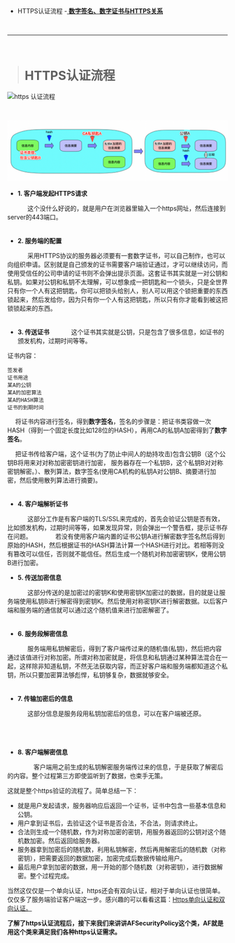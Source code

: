 

- HTTPS认证流程
-[ **数字签名、数字证书与HTTPS关系**](https://www.zhihu.com/question/52493697)


<br/>

***
<br/>


># HTTPS认证流程

![https 认证流程](https://upload-images.jianshu.io/upload_images/2959789-6e492103d356ac3c.jpg?imageMogr2/auto-orient/strip%7CimageView2/2/w/1240)


<br/>

![<br/>](https://raw.githubusercontent.com/harleyGit/StudyNotes/master/Pictures/z54.png)

- **1\. 客户端发起HTTPS请求**

　　&emsp; 这个没什么好说的，就是用户在浏览器里输入一个https网址，然后连接到server的443端口。
　　
　　<br/>
　　
- **2\. 服务端的配置**

　　&emsp; 采用HTTPS协议的服务器必须要有一套数字证书，可以自己制作，也可以向组织申请。区别就是自己颁发的证书需要客户端验证通过，才可以继续访问，而使用受信任的公司申请的证书则不会弹出提示页面。这套证书其实就是一对公钥和私钥。如果对公钥和私钥不太理解，可以想象成一把钥匙和一个锁头，只是全世界只有你一个人有这把钥匙，你可以把锁头给别人，别人可以用这个锁把重要的东西锁起来，然后发给你，因为只有你一个人有这把钥匙，所以只有你才能看到被这把锁锁起来的东西。
　　
　　<br/>
　　
- **3\. 传送证书**
　　&emsp; 这个证书其实就是公钥，只是包含了很多信息，如证书的颁发机构，过期时间等等。

证书内容：
　　
```
签发者
证书用途
某A的公钥
某A的加密算法
某A的HASH算法
证书的到期时间

```

&emsp; 将证书内容进行签名，得到**数字签名**，签名的步骤是：把证书类容做一次HASH（得到一个固定长度比如128位的HASH），再用CA的私钥A加密得到了**数字签名**。

&emsp; 把证书传给客户端，这个证书(为了防止中间人的劫持攻击)包含公钥B（这个公钥B将用来对对称加密密钥进行加密， 服务器存在一个私钥B，这个私钥B对对称密钥解密。）、散列算法，数字签名(使用CA机构的私钥A对公钥B、摘要进行加密，然后使用散列算法进行摘要)。
　　
　　
<br/>
　　
- **4\. 客户端解析证书**

　　&emsp; 这部分工作是有客户端的TLS/SSL来完成的，首先会验证公钥是否有效，比如颁发机构，过期时间等等，如果发现异常，则会弹出一个警告框，提示证书存在问题。
　　
	 &emsp; 若没有使用客户端内置的证书公钥A进行解密数字签名然后得到原始的HASH，然后根据证书的HASH算法计算一个HASH进行对比。若相等则没有篡改可以信任，否则就不能信任。然后生成一个随机对称加密密钥K，使用公钥B进行加密。
　　
　　　
　　<br/>
- **5\. 传送加密信息**

　　&emsp; 这部分传送的是加密过的密钥K和使用密钥K加密过的数据，目的就是让服务端使用私钥B进行解密得到密钥K。然后使用对称密钥K进行解密数据。以后客户端和服务端的通信就可以通过这个随机值来进行加密解密了。
　
　　<br/>
　　
- **6\. 服务段解密信息**

　　&emsp; 服务端用私钥解密后，得到了客户端传过来的随机值(私钥)，然后把内容通过该值进行对称加密。所谓对称加密就是，将信息和私钥通过某种算法混合在一起，这样除非知道私钥，不然无法获取内容，而正好客户端和服务端都知道这个私钥，所以只要加密算法够彪悍，私钥够复杂，数据就够安全。
　
　　<br/>
　　
- **7\. 传输加密后的信息**

　　&emsp; 这部分信息是服务段用私钥加密后的信息，可以在客户端被还原。

　　<br/>
　　
- **8\. 客户端解密信息**

　　　&emsp; 客户端用之前生成的私钥解密服务端传过来的信息，于是获取了解密后的内容。整个过程第三方即使监听到了数据，也束手无策。

这就是整个https验证的流程了。简单总结一下：

* 就是用户发起请求，服务器响应后返回一个证书，证书中包含一些基本信息和公钥。
*   用户拿到证书后，去验证这个证书是否合法，不合法，则请求终止。
*   合法则生成一个随机数，作为对称加密的密钥，用服务器返回的公钥对这个随机数加密。然后返回给服务器。
*   服务器拿到加密后的随机数，利用私钥解密，然后再用解密后的随机数（对称密钥），把需要返回的数据加密，加密完成后数据传输给用户。
*   最后用户拿到加密的数据，用一开始的那个随机数（对称密钥），进行数据解密。整个过程完成。

当然这仅仅是一个单向认证，https还会有双向认证，相对于单向认证也很简单。仅仅多了服务端验证客户端这一步。感兴趣的可以看看这篇：[Https单向认证和双向认证。](https://link.jianshu.com?t=http://blog.csdn.net/duanbokan/article/details/50847612)

**了解了https认证流程后，接下来我们来讲讲AFSecurityPolicy这个类，AF就是用这个类来满足我们各种https认证需求。**
